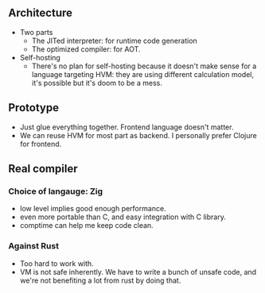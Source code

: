 ## Architecture
- Two parts
  - The JITed interpreter: for runtime code generation
  - The optimized compiler: for AOT.
- Self-hosting
  - There's no plan for self-hosting because it doesn't make sense for a language targeting HVM: they are using different calculation model, it's possible but it's doom to be a mess.
## Prototype
- Just glue everything together. Frontend language doesn't matter. 
- We can reuse HVM for most part as backend. I personally prefer Clojure for frontend.

## Real compiler
### Choice of langauge: Zig
- low level implies good enough performance.
- even more portable than C, and easy integration with C library.
- comptime can help me keep code clean.

### Against Rust
- Too hard to work with.
- VM is not safe inherently. We have to write a bunch of unsafe code, and we're not benefiting a lot from rust by doing that.

